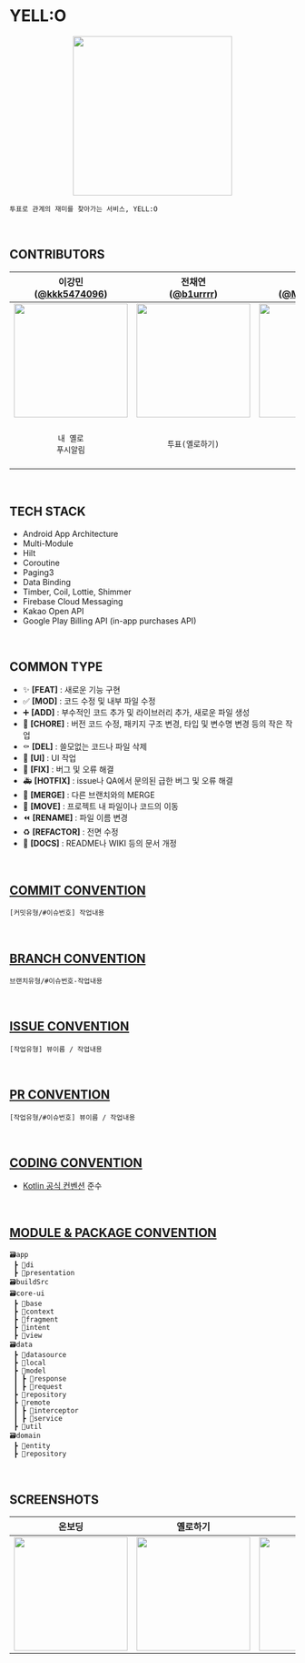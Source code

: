 # YELL:O
<p align="center"><img src="https://github.com/team-yello/YELLO-Android/assets/70993562/96e4be19-e35f-479d-8354-8ef83f005b76" height=280></p>

```
투표로 관계의 재미를 찾아가는 서비스, YELL:O
```
<br>

## CONTRIBUTORS
|                                   이강민<br/>([@kkk5474096](https://github.com/kkk5474096))                                    |                                      전채연<br/>([@b1urrrr](https://github.com/b1urrrr))                                       |                                  김상호<br/>([@Marchbreeze](https://github.com/Marchbreeze))                                   |                                    박민주<br/>([@minju1459](https://github.com/minju1459))                                     |
|:---------------------------------------------------------------------------------------------------------------------------:|:---------------------------------------------------------------------------------------------------------------------------:|:---------------------------------------------------------------------------------------------------------------------------:|:---------------------------------------------------------------------------------------------------------------------------:|
| <img width="200px" src="https://github.com/team-yello/YELLO-Android/assets/76741702/d197584e-394c-415c-a86a-0d7515315c02"/> | <img width="200px" src="https://github.com/team-yello/YELLO-Android/assets/76741702/120c0877-a84b-40d9-8185-78aa03d866b8"/> | <img width="200px" src="https://github.com/team-yello/YELLO-Android/assets/76741702/c42f8a50-3d29-4c1f-bcad-7f2a2ce4f8b1"/> | <img width="200px" src="https://github.com/team-yello/YELLO-Android/assets/76741702/8c36ce54-4803-4c4f-b318-6887953e54a6"/> |
|                                                      `내 옐로`<br/>`푸시알림`                                                      |                                                         `투표(옐로하기)`                                                          |                                          `프로필`<br/>`추천친구` <br/>`타임라인` <br/>`인앱결제`                                           |                                                      `온보딩` <br/>`튜토리얼`                                                      |
<br>

## TECH STACK
- Android App Architecture
- Multi-Module
- Hilt
- Coroutine
- Paging3
- Data Binding
- Timber,  Coil,  Lottie,  Shimmer
- Firebase Cloud Messaging
- Kakao Open API
- Google Play Billing API (in-app purchases API)
<br>

## COMMON TYPE
- ✨ **[FEAT]** : 새로운 기능 구현
- ✅ **[MOD]** : 코드 수정 및 내부 파일 수정
- ➕ **[ADD]** : 부수적인 코드 추가 및 라이브러리 추가, 새로운 파일 생성
- 🎀 **[CHORE]** : 버전 코드 수정, 패키지 구조 변경, 타입 및 변수명 변경 등의 작은 작업
- ⚰️ **[DEL]** : 쓸모없는 코드나 파일 삭제
- 💄 **[UI]** : UI 작업
- 🔨 **[FIX]** : 버그 및 오류 해결
- 🚑️ **[HOTFIX]** : issue나 QA에서 문의된 급한 버그 및 오류 해결
- 🔀 **[MERGE]** : 다른 브랜치와의 MERGE
- 🚚 **[MOVE]** : 프로젝트 내 파일이나 코드의 이동
- ⏪️ **[RENAME]** : 파일 이름 변경
- ♻️ **[REFACTOR]** : 전면 수정
- 📝 **[DOCS]** : README나 WIKI 등의 문서 개정
<br>

## [COMMIT CONVENTION](https://www.notion.so/yell0/Github-Convention-daa23c4e64ad4e0b9cb5f720f4694732?pvs=4#a41dad6a57ae4dacb85d271163f82128)
```
[커밋유형/#이슈번호] 작업내용
```
<br>

## [BRANCH CONVENTION](https://www.notion.so/yell0/Branch-Convention-1881bd8691654b0cbeba3ef3f94c7cdb)
```
브랜치유형/#이슈번호-작업내용
```
<br>

## [ISSUE CONVENTION](https://www.notion.so/yell0/Github-Convention-daa23c4e64ad4e0b9cb5f720f4694732?pvs=4#e338546983c1443d8d65af3c33613ce4)
```
[작업유형] 뷰이름 / 작업내용
```
<br>

## [PR CONVENTION](https://www.notion.so/yell0/Github-Convention-daa23c4e64ad4e0b9cb5f720f4694732?pvs=4#d94cc0666b754b73967f95ea7810bd72)
```
[작업유형/#이슈번호] 뷰이름 / 작업내용
```
<br>

## [CODING CONVENTION](https://yell0.notion.site/a1d166eeeee04dddb31fd6f1d224a46a?v=0ecae9f587064ce4880cc32063ae7dbe&pvs=4)
- [Kotlin 공식 컨벤션](https://kotlinlang.org/docs/coding-conventions.html) 준수
<br>

## [MODULE & PACKAGE CONVENTION]()
```
🗃️app
 ┣ 📂di
 ┣ 📂presentation
🗃️buildSrc
🗃️core-ui
 ┣ 📂base
 ┣ 📂context
 ┣ 📂fragment
 ┣ 📂intent
 ┣ 📂view
🗃️data
 ┣ 📂datasource
 ┣ 📂local
 ┣ 📂model
 ┃ ┣ 📂response
 ┃ ┣ 📂request
 ┣ 📂repository
 ┣ 📂remote
 ┃ ┣ 📂interceptor
 ┃ ┣ 📂service
 ┣ 📂util
🗃️domain
 ┣ 📂entity
 ┣ 📂repository
```
<br>

## SCREENSHOTS
| 온보딩 | 옐로하기 | 내 옐로 | 프로필 |
| :---: | :---: | :---: | :---: |
| <img width="200px" src="https://github.com/team-yello/YELLO-Android/assets/70993562/9f751926-4d30-4b04-bd6a-9e29bd605ff1"/> | <img width="200px" src="https://github.com/team-yello/YELLO-Android/assets/70993562/44ad9dd6-2831-453f-8c20-7c80c1640e0f"/> | <img width="200px" src="https://github.com/team-yello/YELLO-Android/assets/70993562/03627c42-90b4-470a-b905-a0603aa0a9cf"/> | <img width="200px" src="https://github.com/team-yello/YELLO-Android/assets/70993562/971d7dc2-6752-42c2-91e4-ed54cc20d4f9"/> |
